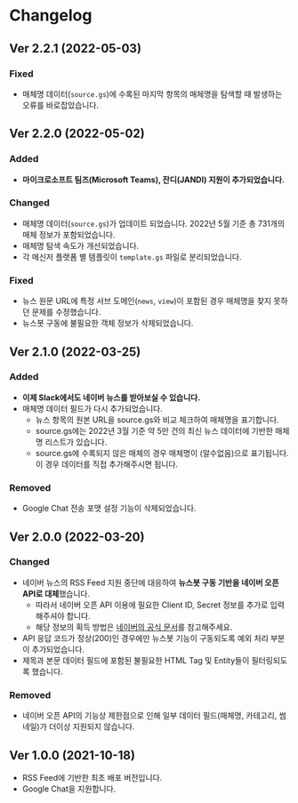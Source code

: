 # Changelog

## Ver 2.2.1 (2022-05-03)

### Fixed
* 매체명 데이터(`source.gs`)에 수록된 마지막 항목의 매체명을 탐색할 때 발생하는 오류를 바로잡았습니다. 

## Ver 2.2.0 (2022-05-02)

### Added
* **마이크로소프트 팀즈(Microsoft Teams), 잔디(JANDI) 지원이 추가되었습니다.**

### Changed
* 매체명 데이터(`source.gs`)가 업데이트 되었습니다. 2022년 5월 기준 총 731개의 매체 정보가 포함되었습니다.
* 매체명 탐색 속도가 개선되었습니다.
* 각 메신저 플랫폼 별 템플릿이 `template.gs` 파일로 분리되었습니다.

### Fixed
* 뉴스 원문 URL에 특정 서브 도메인(`news`, `view`)이 포함된 경우 매체명을 찾지 못하던 문제를 수정했습니다.
* 뉴스봇 구동에 불필요한 객체 정보가 삭제되었습니다.

## Ver 2.1.0 (2022-03-25)

### Added
* **이제 Slack에서도 네이버 뉴스를 받아보실 수 있습니다.**
* 매체명 데이터 필드가 다시 추가되었습니다.
  - 뉴스 항목의 원본 URL을 source.gs와 비교 체크하여 매체명을 표기합니다.
  - source.gs에는 2022년 3월 기준 약 5만 건의 최신 뉴스 데이터에 기반한 매체명 리스트가 있습니다.
  - source.gs에 수록되지 않은 매체의 경우 매체명이 (알수없음)으로 표기됩니다. 이 경우 데이터를 직접 추가해주시면 됩니다.

### Removed
* Google Chat 전송 포맷 설정 기능이 삭제되었습니다.

## Ver 2.0.0 (2022-03-20)

### Changed
* 네이버 뉴스의 RSS Feed 지원 중단에 대응하여 **뉴스봇 구동 기반을 네이버 오픈 API로 대체**했습니다.
  - 따라서 네이버 오픈 API 이용에 필요한 Client ID, Secret 정보를 추가로 입력해주셔야 합니다.
  - 해당 정보의 획득 방법은 [네이버의 공식 문서](https://developers.naver.com/docs/common/openapiguide/appregister.md)를 참고해주세요.
* API 응답 코드가 정상(200)인 경우에만 뉴스봇 기능이 구동되도록 예외 처리 부분이 추가되었습니다.
* 제목과 본문 데이터 필드에 포함된 불필요한 HTML Tag 및 Entity들이 필터링되도록 했습니다.

### Removed
* 네이버 오픈 API의 기능상 제한점으로 인해 일부 데이터 필드(매체명, 카테고리, 썸네일)가 더이상 지원되지 않습니다.

## Ver 1.0.0 (2021-10-18)
* RSS Feed에 기반한 최초 배포 버전입니다.
* Google Chat을 지원합니다.
